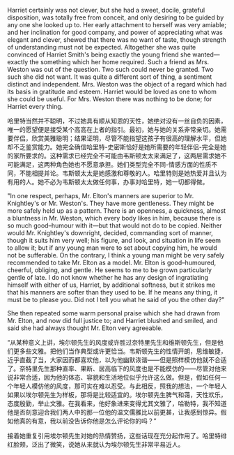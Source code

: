 Harriet certainly was not clever, but she had a sweet, docile, grateful disposition, was totally free from conceit, and only desiring to be guided by any one she looked up to. Her early attachment to herself was very amiable; and her inclination for good company, and power of appreciating what was elegant and clever, shewed that there was no want of taste, though strength of understanding must not be expected. Altogether she was quite convinced of Harriet Smith's being exactly the young friend she wanted—exactly the something which her home required. Such a friend as Mrs. Weston was out of the question. Two such could never be granted. Two such she did not want. It was quite a different sort of thing, a sentiment distinct and independent. Mrs. Weston was the object of a regard which had its basis in gratitude and esteem. Harriet would be loved as one to whom she could be useful. For Mrs. Weston there was nothing to be done; for Harriet every thing.

哈里特当然并不聪明，不过她具有顺从知恩的天性，她绝对没有一丝自负的因素，唯一的愿望便是接受某个高高在上者的指引。最初，她与她的关系非常亲切。她需要伴侣，欣赏美雅聪明；结果证明，尽管不能指望这孩子有很高的理解水平，但她却不乏鉴赏能力。她完全确信哈里特-史密斯恰好是她所需要的年轻伴侣-完全是她的家所要求的。这种需求已经完全不可能由韦斯顿太太来满足了，这两层需求她不可能满足，这两种角色她也不愿意承担。她们类型完全不同-情感方面的性质不同，不能相提并论。韦斯顿太太是她感激和尊敬的人。哈里特则是她热爱并且认为有用的人。她不必为韦斯顿太太做任何事，办事对哈里特，她一切都得做。

"In one respect, perhaps, Mr. Elton's manners are superior to Mr. Knightley's or Mr. Weston's. They have more gentleness. They might be more safely held up as a pattern. There is an openness, a quickness, almost a bluntness in Mr. Weston, which every body likes in him, because there is so much good–humour with it—but that would not do to be copied. Neither would Mr. Knightley's downright, decided, commanding sort of manner, though it suits him very well; his figure, and look, and situation in life seem to allow it; but if any young man were to set about copying him, he would not be sufferable. On the contrary, I think a young man might be very safely recommended to take Mr. Elton as a model. Mr. Elton is good–humoured, cheerful, obliging, and gentle. He seems to me to be grown particularly gentle of late. I do not know whether he has any design of ingratiating himself with either of us, Harriet, by additional softness, but it strikes me that his manners are softer than they used to be. If he means any thing, it must be to please you. Did not I tell you what he said of you the other day?"

She then repeated some warm personal praise which she had drawn from Mr. Elton, and now did full justice to; and Harriet blushed and smiled, and said she had always thought Mr. Elton very agreeable.

“从某种意义上讲，埃尔顿先生的风度或许胜过奈特里先生和维斯顿先生，但是他们更多些文雅。把他们当作典型或许更恰当。韦斯顿先生的性情开朗，思维敏捷，近乎直截了当，大家因而都喜欢他，以为他幽默诙谐——但是照样模仿他就不合适了。奈特里先生那种直率、果断、居高临下的风度也是不能模仿的——尽管对他来说非常合适，因为他的体态、容貌和生活地位似乎允许这么做。但是，假如任何一个年轻人模仿他的风度，那可实在难以忍受。与此相反，照我的想法，一个年轻人如果以埃尔顿先生为样板，那将是比较适宜的。埃尔顿先生脾气和蔼，天性欢乐，态度殷勤，举止文雅。在我看来，他好象进来变得尤其文雅了，哈勒特，我不知道他是否刻意迎合我们两人中的那一位他的温文儒雅比以前更甚，让我感到惊异。假如他真的有意，我以前没告诉你他是怎么评论你的吗？”

接着她重复引用埃尔顿先生对她的热情赞扬，这些话现在充分起作用了。哈里特绯红脸颊，泛出了微笑，说她从来就认为埃尔顿先生非常平易近人。

